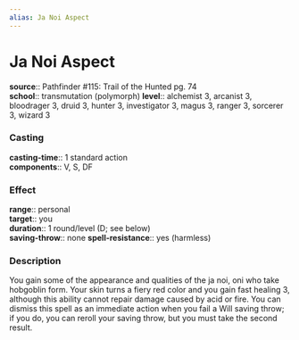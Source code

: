 ```yaml
---
alias: Ja Noi Aspect
---
```


# Ja Noi Aspect 

**source**:: Pathfinder \#115: Trail of the Hunted pg. 74  
**school**:: transmutation (polymorph)
**level**:: alchemist 3, arcanist 3, bloodrager 3, druid 3, hunter 3, investigator 3, magus 3, ranger 3, sorcerer 3, wizard 3

### Casting 

**casting-time**:: 1 standard action  
**components**:: V, S, DF

### Effect 

**range**:: personal  
**target**:: you  
**duration**:: 1 round/level (D; see below)  
**saving-throw**:: none
**spell-resistance**:: yes (harmless)

### Description 

You gain some of the appearance and qualities of the ja noi, oni who take hobgoblin form. Your skin turns a fiery red color and you gain fast healing 3, although this ability cannot repair damage caused by acid or fire. You can dismiss this spell as an immediate action when you fail a Will saving throw; if you do, you can reroll your saving throw, but you must take the second result.
